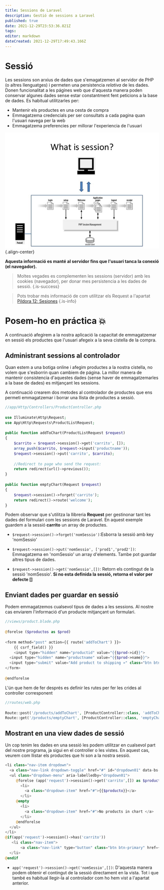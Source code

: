 ```yaml
---
title: Sessions de Laravel
description: Gestió de sessions a Laravel
published: true
date: 2021-12-29T23:53:36.821Z
tags: 
editor: markdown
dateCreated: 2021-12-29T17:49:43.166Z
---
```


# Sessió
Les sessions son arxius de dades que s'emagatzemen al servidor de PHP (o altres llenguatges) i permeten una persistencia *relativa* de les dades. Donen funcionalitat a les págines web que d'aquesta manera poden conservar algunes dades sense estar constantment fent peticions a la base de dades. Es habitual utilitzarles per:

- Mantenir els productes en una cesta de compra
- Emmagatzema credencials per ser consultats a cada pagina quan l'usuari navega per la web
- Emmagatzema preferencies per millorar l'experiencia de l'usuari

![session_php.jpeg](/informatica/daw/m7/session_php.jpeg){.align-center}

**Aquesta informació es manté al servidor fins que l'usuari tanca la conexió (el navegador).**

> Moltes vegades es complementen les sessions (servidor) amb les cookies (navegador), per donar mes persistencia a les dades de sessió.
{.is-success}

> Pots trobar més informació de com utilitzar els Request a l'apartat 
[Pildora 12: Sesiones](/ca/informatica/daw/m7/uf2/laravel)
{.is-info}

# Posem-ho en práctica :collision:
A continuació afegirem a la nostra aplicació la capacitat de emmagatzemar en sessió els productes que l'usuari afegeix a la seva cistella de la compra.

## Administrant sessions al controlador

Quan estem a una botiga online i afegim productes a la nostra cistella, no volem que s'esborrin quan cambiem de página. La millor manera de mantenir consistencia d'aquestes dades (sense haver de emmagatzemarles a la base de dades) es mitjançant les sessions.

A continuació crearem dos metodes al controlador de productes que ens permeti emmagatzemar i borrar una llista de productes a sessió.

````php
//app/Http/Controllers/ProductController.php

use Illuminate\Http\Request;
use App\Http\Requests\ProductListRequest;

public function addToChart(ProductListRequest $request)
{
	$carrito = $request->session()->get('carrito', []);
	array_push($carrito, $request->input('productname'));
	$request->session()->put('carrito', $carrito);

	//Redirect to page who send the request:
	return redirect(url()->previous());
}

public function emptyChart(Request $request)
{
	$request->session()->forget('carrito');
	return redirect()->route('welcome');
}
````

Podem observar que s'utilitza la llibreria **Request** per gestinonar tant les dades del formulari com les sessions de Laravel. En aquest exemple guardem a la sessió **carrito** un array de productes.

- ```$request->session()->forget('nomSessio')```:Esborra la sessió amb key 'nomSessio'
- ```$request->session()->put('nomSessio', ['prod1','prod2'])```: Emmagatzema en 'nomSessio' un array d'elements. Tambe pot guardar altres tipus de dades.

- ```$request->session()->get('nomSessio',[])```: Retorn els contingut de la sessió 'nomSessio'.  **Si no esta definida la sessió, retorna el valor per defecte []**

## Enviant dades per guardar en sessió

Podem emmagatzemos cualsevol tipus de dades a les sessions. Al nostre cas enviarem l'informació d'un producte mitjançant un formulari.

```php
//views/product.blade.php

@forelse ($productos as $prod)

<form method="post" action={{ route('addToChart') }}>
	{{ csrf_field() }}
	<input type="hidden" name="productid" value="{{$prod->id}}">
  <input type="hidden" name="productname" value="{{$prod->name}}">
  <input type="submit" value="Add product to shipping »" class="btn btn-secondary">
</form>

@endforelse
````
L'ún que hem de fer després es definir les rutes per fer les crides al controller corresponent

```php
//routes/web.php

Route::post('/products/addToChart', [ProductController::class, 'addToChart'])->name('addToChart');
Route::get('/products/emptyChart', [ProductController::class, 'emptyChart'])->name('emptyChart');
````
        
## Mostrant en una view dades de sessió
Un cop tenim les dades en una sessió les podem utilitzar en cualsevol part del nostre programa, ja sigui en el controller o les vistes. En aquest cas, veurem com llistar els productes que hi son a la nostra sessió.

````php
<li class="nav-item dropdown">
  <a class="nav-link dropdown-toggle" href="#" id="dropdown01" data-bs-toggle="dropdown" aria-expanded="false">Numero de produtos: {{sizeof(app('request')->session()->get('carrito',[]))}}</a>
  <ul class="dropdown-menu" aria-labelledby="dropdown01">
     @forelse (app('request')->session()->get('carrito',[]) as $producto)
       <li>
         <a class="dropdown-item" href="#">{{$producto}}</a>
       </li>
     @empty
       <li>
         <a class="dropdown-item" href="#">No products in chart </a>
       </li>
     @endforelse
  </ul>
</li>
@if(app('request')->session()->has('carrito'))
   <li class="nav-item">
       <a class="nav-link" type="button" class="btn btn-primary" href={{ route('emptyChart') }}>Borrar Carrito</a>
  </li>
@endif
````

- ```app('request')->session()->get('nomSessio',[])```: D'aquesta manera podem obtenir el contingut de la sessió directament en la vista. Tot i que també es habitual llegir-la al controlador com ho hem vist a l'apartat anterior.
